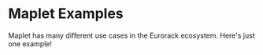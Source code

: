 # Maplet Examples

Maplet has many different use cases in the Eurorack ecosystem. Here's just one example!
